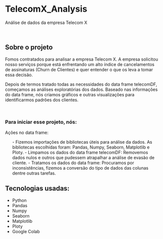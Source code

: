 # TelecomX_Analysis
Análise de dados da empresa Telecom X
<br>

<br>
<h2>Sobre o projeto</h2>

<p>Fomos contratados para analisar a empresa Telecom X. A empresa solicitou nosso serviços porque está enfrentando um alto índice de cancelamentos de assinaturas (Churn de Clientes) e quer entender o que os leva a tomar essa decisão.

Depois de termos tratado todas as necessidades do data frame telecomDF, começamos as análises exploratórias dos dados. Baseado nas informações do data frame, nós criamos gráficos e outras visualizações para identificarmos padrões dos clientes.</p>
<br>

<h3>Para iniciar esse projeto, nós:</h3>
  
<p>Ações no data frame:
  <ul>
    - Fizemos importações de bibliotecas úteis para análise da dados. As bibliotecas escolhidas foram: Pandas, Numpy, Seaborn, Matplotlib e Ploty.
    - Limpamos os dados do data frame telecomDF: Removemos dados nulos e outros que pudessem atrapalhar a análise de evasão de cliente.
    - Tratamos os dados do data frame: Procuramos por inconsistências, fizemos a conversão do tipo de dados das colunas dentre outras tarefas.
  </ul>

  <h2>Tecnologias usadas:</h2>

  <ul>
  <li>Python</li>
  <li>Pandas</li>
  <li>Numpy</li>
  <li>Seaborn</li>
  <li>Matplotlib</li>
  <li>Ploty</li>
  <li>Google Colab</li>
  </ul>
  

  
  
